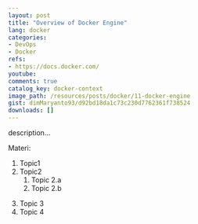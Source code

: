```yaml
---
layout: post
title: "Overview of Docker Engine"
lang: docker
categories:
- DevOps
- Docker
refs: 
- https://docs.docker.com/
youtube: 
comments: true
catalog_key: docker-context
image_path: /resources/posts/docker/11-docker-engine
gist: dimMaryanto93/d92bd18da1c73c230d7762361f738524
downloads: []
---
```



description...

Materi: 

1. Topic1
2. Topic2
    1. Topic 2.a
    2. Topic 2.b
<!--more-->
3. Topic 3
4. Topic 4